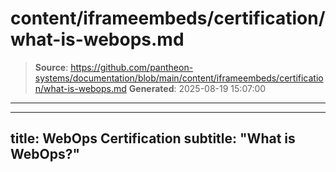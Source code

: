 # content/iframeembeds/certification/what-is-webops.md

> **Source**: https://github.com/pantheon-systems/documentation/blob/main/content/iframeembeds/certification/what-is-webops.md
> **Generated**: 2025-08-19 15:07:00

---

---
title: WebOps Certification
subtitle: "What is WebOps?"
---

<Partial file="certification-guide/what-is-webops.md" />
